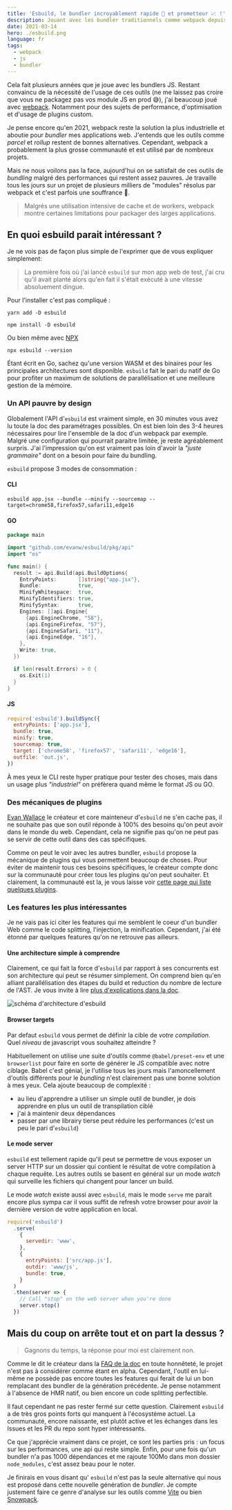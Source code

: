 ```yaml
---
title: 'Esbuild, le bundler incroyablement rapide 💨 et prometteur 📈 !'
description: Jouant avec les bundler traditionnels comme webpack depuis plusieurs années, je vous propose ici mon avis sur le bundler esbuild.
date: 2021-03-14
hero: ./esbuild.png
language: fr
tags:
  - webpack
  - js
  - bundler
---
```


Cela fait plusieurs années que je joue avec les bundlers JS.
Restant convaincu de la nécessité de l'usage de ces outils (ne me laissez pas croire que vous ne packagez pas vos module JS en prod 😅), j'ai beaucoup joué avec [webpack](/fr/webpack/).
Notamment pour des sujets de performance, d'optimisation et d'usage de plugins custom.

Je pense encore qu'en 2021, webpack reste la solution la plus industrielle et aboutie pour _bundler_ mes applications web.
J'entends que les outils comme _parcel_ et _rollup_ restent de bonnes alternatives.
Cependant, webpack a probablement la plus grosse communauté et est utilisé par de nombreux projets.

Mais ne nous voilons pas la face, aujourd'hui on se satisfait de ces outils de _bundling_ malgré des performances qui restent assez pauvres.
Je travaille tous les jours sur un projet de plusieurs milliers de "modules" résolus par webpack et c'est parfois une souffrance 🥱.

> Malgrés une utilisation intensive de cache et de workers, webpack montre certaines limitations pour packager des larges applications.

## En quoi esbuild parait intéressant ?

Je ne vois pas de façon plus simple de l'exprimer que de vous expliquer simplement:

> La première fois où j'ai lancé `esbuild` sur mon app web de test, j'ai cru qu'il avait planté alors qu'en fait il s'était exécuté à une vitesse absoluement dingue.

Pour l'installer c'est pas compliqué :

```shell
yarn add -D esbuild
```

```shell
npm install -D esbuild
```

Ou bien même avec [NPX](https://www.npmjs.com/package/npx)

```
npx esbuild --version
```

Étant écrit en Go, sachez qu'une version WASM et des binaires pour les principales architectures sont disponible.
`esbuild` fait le pari du natif de Go pour profiter un maximum de solutions de parallélisation et une meilleure gestion de la mémoire.

### Un API pauvre by design

Globalement l'API d'`esbuild` est vraiment simple, en 30 minutes vous avez lu toute la doc des paramétrages possibles.
On est bien loin des 3-4 heures nécessaires pour lire l'ensemble de la doc d'un webpack par exemple.
Malgré une configuration qui pourrait paraitre limitée, je reste agréablement surpris.
J'ai l'impression qu'on est vraiment pas loin d'avoir la _"juste grammaire"_ dont on a besoin pour faire du bundling.

`esbuild` propose 3 modes de consommation :

#### CLI

```shell
esbuild app.jsx --bundle --minify --sourcemap --target=chrome58,firefox57,safari11,edge16
```

#### GO

```go
package main

import "github.com/evanw/esbuild/pkg/api"
import "os"

func main() {
  result := api.Build(api.BuildOptions{
    EntryPoints:       []string{"app.jsx"},
    Bundle:            true,
    MinifyWhitespace:  true,
    MinifyIdentifiers: true,
    MinifySyntax:      true,
    Engines: []api.Engine{
      {api.EngineChrome, "58"},
      {api.EngineFirefox, "57"},
      {api.EngineSafari, "11"},
      {api.EngineEdge, "16"},
    },
    Write: true,
  })

  if len(result.Errors) > 0 {
    os.Exit(1)
  }
}
```

#### JS

```javascript
require('esbuild').buildSync({
  entryPoints: ['app.jsx'],
  bundle: true,
  minify: true,
  sourcemap: true,
  target: ['chrome58', 'firefox57', 'safari11', 'edge16'],
  outfile: 'out.js',
})
```

À mes yeux le CLI reste hyper pratique pour tester des choses, mais dans un usage plus _"industriel"_ on préfèrera quand même le format JS ou GO.

### Des mécaniques de plugins

[Evan Wallace](https://github.com/evanw) le créateur et core mainteneur d'`esbuild` ne s'en cache pas, il ne souhaite pas que son outil réponde à 100% des besoins qu'on peut avoir dans le monde du web.
Cependant, cela ne signifie pas qu'on ne peut pas se servir de cette outil dans des cas spécifiques.

Comme on peut le voir avec les autres bundler, `esbuild` propose la mécanique de plugins qui vous permettent beaucoup de choses.
Pour éviter de maintenir tous ces besoins spécifiques, le créateur compte donc sur la communauté pour créer tous les plugins qu'on peut souhaiter.
Et clairement, la communauté est la, je vous laisse voir [cette page qui liste quelques plugins](https://github.com/esbuild/community-plugins).

### Les features les plus intéressantes

Je ne vais pas ici citer les features qui me semblent le coeur d'un bundler Web comme le code splitting, l'injection, la minification.
Cependant, j'ai été étonné par quelques features qu'on ne retrouve pas ailleurs.

#### Une architecture simple à comprendre

Clairement, ce qui fait la force d'`esbuild` par rapport à ses concurrents est son architecture qui peut se résumer simplement.
On comprend bien qu'en alliant parallélisation des étapes du build et reduction du nombre de lecture de l'AST.
Je vous invite à lire [plus d'explications dans la doc](https://esbuild.github.io/faq/#why-is-esbuild-fast).

![schéma d'architecture d'esbuild](./build-pipeline.png)

#### Browser targets

Par defaut `esbuild` vous permet de définir la cible de _votre compilation_.
Quel _niveau_ de javascript vous souhaitez atteindre ?

Habituellement on utilise une suite d'outils comme `@babel/preset-env` et une `browserlist` pour faire en sorte de générer le JS compatible avec notre ciblage.
Babel c'est génial, je l'utilise tous les jours mais l'amoncellement d'outils différents pour le _bundling_ n'est clairement pas une bonne solution à mes yeux.
Cela ajoute beaucoup de complexité :

- au lieu d'apprendre a utiliser un simple outil de bundler, je dois apprendre en plus un outil de transpilation ciblé
- j'ai à maintenir deux dépendances
- passer par une librairy tierse peut réduire les performances (c'est un peu le pari d'`esbuild`)

#### Le mode server

`esbuild` est tellement rapide qu'il peut se permettre de vous exposer un server HTTP sur un dossier qui contient le résultat de votre compilation à chaque requête.
Les autres outils se basent en général sur un mode _watch_ qui surveille les fichiers qui changent pour lancer un build.

Le mode _watch_ existe aussi avec `esbuild`, mais le mode `serve` me parait encore plus sympa car il vous suffit de refresh votre browser pour avoir la dernière version de votre application en local.

```javascript
require('esbuild')
  .serve(
    {
      servedir: 'www',
    },
    {
      entryPoints: ['src/app.js'],
      outdir: 'www/js',
      bundle: true,
    }
  )
  .then(server => {
    // Call "stop" on the web server when you're done
    server.stop()
  })
```

## Mais du coup on arrête tout et on part la dessus ?

> Gagnons du temps, la réponse pour moi est clairement non.

Comme le dit le créateur dans la [FAQ de la doc](https://esbuild.github.io/faq/#production-readiness) en toute honnêteté, le projet n'est pas à considérer comme étant en alpha.
Cependant, l'outil en lui-même ne possède pas encore toutes les features qui ferait de lui un bon remplacant des bundler de la génération précédente.
Je pense notamment à l'absence de HMR natif, ou bien encore un code splitting perfectible.

Il faut cependant ne pas rester fermé sur cette question.
Clairement `esbuild` a de très gros points forts qui manquent à l'écosystème actuel.
La communauté, encore naissante, est plutôt active et les échanges dans les Issues et les PR du repo sont hyper intéressants.

Ce que j'apprécie vraiment dans ce projet, ce sont les parties pris : un focus sur les performances, une api qui reste simple.
Enfin, pour une fois qu'un bundler n'a pas 1000 dépendances et me rajoute 100Mo dans mon dossier `node_modules`, c'est assez beau pour le noter.

Je finirais en vous disant qu' `esbuild` n'est pas la seule alternative qui nous est proposé dans cette nouvelle génération de _bundler_.
Je compte justement faire ce genre d'analyse sur les outils comme [Vite](https://vitejs.dev/) ou bien [Snowpack](https://www.snowpack.dev/).

